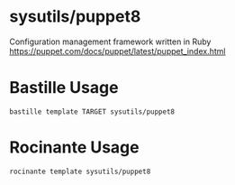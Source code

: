 # sysutils/puppet8
Configuration management framework written in Ruby
https://puppet.com/docs/puppet/latest/puppet_index.html

# Bastille Usage
```shell
bastille template TARGET sysutils/puppet8
```

# Rocinante Usage
```shell
rocinante template sysutils/puppet8
```
